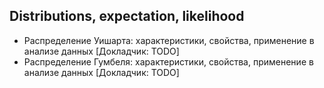 ## Distributions, expectation, likelihood
* Распределение Уишарта: характеристики, свойства, применение в анализе данных [Докладчик: TODO]
* Распределение Гумбеля: характеристики, свойства, применение в анализе данных [Докладчик: TODO]

